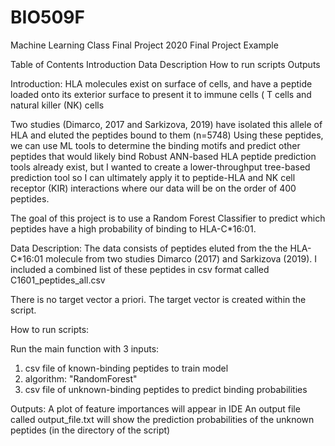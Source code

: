 # BIO509F
Machine Learning Class Final Project 2020
Final Project Example

Table of Contents
Introduction
Data Description
How to run scripts
Outputs

Introduction:
HLA molecules exist on surface of cells, and have a peptide loaded onto its exterior surface to present it to immune cells ( T cells and natural killer (NK) cells

Two studies (Dimarco, 2017 and Sarkizova, 2019) have isolated this allele of HLA and eluted the peptides bound to them (n=5748)
Using these peptides, we can use ML tools to determine the binding motifs and predict other peptides that would likely bind 
Robust ANN-based HLA peptide prediction tools already exist, but I wanted to create a lower-throughput tree-based prediction tool so I can ultimately apply it to peptide-HLA and NK cell receptor (KIR) interactions where our data will be on the order of 400 peptides.

The goal of this project is to use a Random Forest Classifier to predict which peptides have a high probability of binding to HLA-C*16:01. 

Data Description:
The data consists of peptides eluted from the the HLA-C*16:01 molecule from two studies Dimarco (2017) and Sarkizova (2019). I included a combined list of these peptides in csv format called C1601_peptides_all.csv 

There is no target vector a priori. The target vector is created within the script.


How to run scripts:

Run the main function with 3 inputs:  
1. csv file of known-binding peptides to train model
2. algorithm: "RandomForest"
3. csv file of unknown-binding peptides to predict binding probabilities

Outputs:
A plot of feature importances will appear in IDE
An output file called output_file.txt will show the prediction probabilities of the unknown peptides (in the directory of the script)

